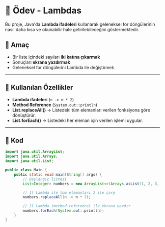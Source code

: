 # 📂 Ödev - Lambdas

Bu proje, Java'da **Lambda ifadeleri** kullanarak geleneksel for döngülerinin nasıl daha kısa ve okunabilir hale getirilebileceğini göstermektedir.

## 🎯 Amaç
- Bir liste içindeki sayıları **iki katına çıkarmak**
- Sonuçları **ekrana yazdırmak**
- Geleneksel for döngülerini Lambda ile değiştirmek

---

## 📌 Kullanılan Özellikler
- **Lambda ifadeleri** (`n -> n * 2`)
- **Method Reference** (`System.out::println`)
- **List.replaceAll()** → Listedeki tüm elemanları verilen fonksiyona göre dönüştürür.
- **List.forEach()** → Listedeki her eleman için verilen işlemi uygular.

---

## 📝 Kod

```java
import java.util.ArrayList;
import java.util.Arrays;
import java.util.List;

public class Main {
    public static void main(String[] args) {
        // Başlangıç listesi
        List<Integer> numbers = new ArrayList<>(Arrays.asList(1, 2, 3, 4, 5));

        // 1) Lambda ile tüm elemanları 2 ile çarp
        numbers.replaceAll(n -> n * 2);

        // 2) Lambda (method reference) ile ekrana yazdır
        numbers.forEach(System.out::println);
    }
}

